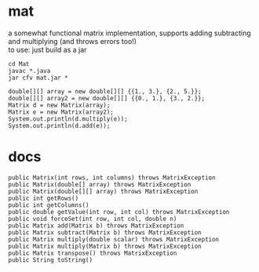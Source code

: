 
# mat

a somewhat functional matrix implementation, supports adding subtracting and multiplying (and throws errors too!)\
to use: just build as a jar
```
cd Mat
javac *.java
jar cfv mat.jar *
```
```
double[][] array = new double[][] {{1., 3.}, {2., 5.}};
double[][] array2 = new double[][] {{0., 1.}, {3., 2.}};
Matrix d = new Matrix(array);
Matrix e = new Matrix(array2);
System.out.println(d.multiply(e));
System.out.println(d.add(e));
```
# docs
`public Matrix(int rows, int columns) throws MatrixException`\
`public Matrix(double[] array) throws MatrixException`\
`public Matrix(double[][] array) throws MatrixException`\
`public int getRows()`\
`public int getColumns()`\
`public double getValue(int row, int col) throws MatrixException`\
`public void forceSet(int row, int col, double n)`\
`public Matrix add(Matrix b) throws MatrixException`\
`public Matrix subtract(Matrix b) throws MatrixException`\
`public Matrix multiply(double scalar) throws MatrixException`\
`public Matrix multiply(Matrix b) throws MatrixException`\
`public Matrix transpose() throws MatrixException`\
`public String toString()`
